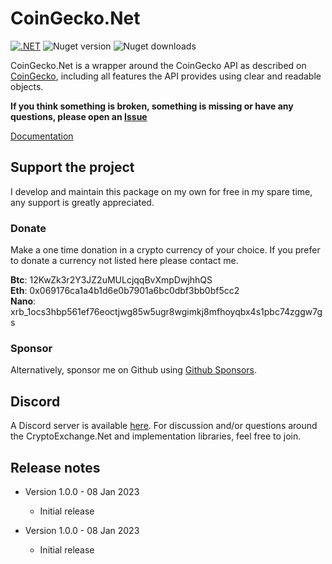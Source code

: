 # CoinGecko.Net
[![.NET](https://github.com/JKorf/CoinGecko.Net/actions/workflows/dotnet.yml/badge.svg)](https://github.com/JKorf/CoinGecko.Net/actions/workflows/dotnet.yml) ![Nuget version](https://img.shields.io/nuget/v/coingecko.net.svg)  ![Nuget downloads](https://img.shields.io/nuget/dt/CoinGecko.Net.svg)

CoinGecko.Net is a wrapper around the CoinGecko API as described on [CoinGecko](https://www.coingecko.com/en/api/documentation), including all features the API provides using clear and readable objects.

**If you think something is broken, something is missing or have any questions, please open an [Issue](https://github.com/JKorf/Binance.Net/issues)**

[Documentation](https://jkorf.github.io/CoinGecko.Net/)

## Support the project
I develop and maintain this package on my own for free in my spare time, any support is greatly appreciated.

### Donate
Make a one time donation in a crypto currency of your choice. If you prefer to donate a currency not listed here please contact me.

**Btc**:  12KwZk3r2Y3JZ2uMULcjqqBvXmpDwjhhQS  
**Eth**:  0x069176ca1a4b1d6e0b7901a6bc0dbf3bb0bf5cc2  
**Nano**: xrb_1ocs3hbp561ef76eoctjwg85w5ugr8wgimkj8mfhoyqbx4s1pbc74zggw7gs  

### Sponsor
Alternatively, sponsor me on Github using [Github Sponsors](https://github.com/sponsors/JKorf). 

## Discord
A Discord server is available [here](https://discord.gg/MSpeEtSY8t). For discussion and/or questions around the CryptoExchange.Net and implementation libraries, feel free to join.

## Release notes
* Version 1.0.0 - 08 Jan 2023
    * Initial release

* Version 1.0.0 - 08 Jan 2023
	* Initial release
